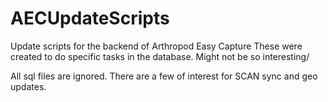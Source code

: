 # AECUpdateScripts
Update scripts for the backend of Arthropod Easy Capture
These were created to do specific tasks in the database. Might not be so interesting/


All sql files are ignored. There are a few of interest for SCAN sync and geo updates.